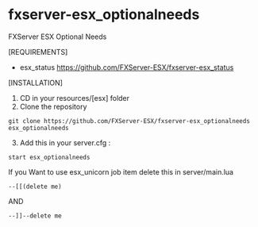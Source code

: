 # fxserver-esx_optionalneeds
FXServer ESX Optional Needs

[REQUIREMENTS]
- esx_status https://github.com/FXServer-ESX/fxserver-esx_status

[INSTALLATION]

1) CD in your resources/[esx] folder
2) Clone the repository
```
git clone https://github.com/FXServer-ESX/fxserver-esx_optionalneeds esx_optionalneeds
```
3) Add this in your server.cfg :

```
start esx_optionalneeds
```

If you Want to use esx_unicorn job item delete this in server/main.lua

```
--[[(delete me)
```
AND
```
--]]--delete me
```
